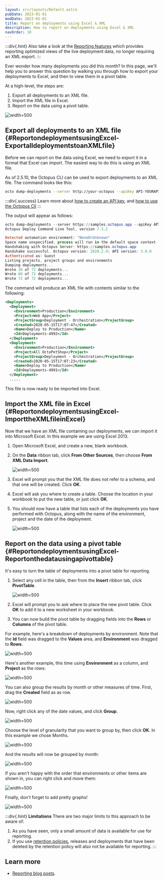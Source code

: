 ```yaml
---
layout: src/layouts/Default.astro
pubDate: 2023-01-01
modDate: 2023-01-01
title: Report on deployments using Excel & XML
description: How to report on deployments using Excel & XML
navOrder: 10
---
```


:::div{.hint}
Also take a look at the [Reporting features](/docs/administration/reporting) which provides reporting optimized views of the live deployment data, no longer requiring an XML export.
:::

Ever wonder how many deployments you did this month? In this page, we'll help you to answer this question by walking you through how to export your deployments to Excel, and then to view them in a pivot table.

At a high-level, the steps are:

1. Export all deployments to an XML file.
2. Import the XML file in Excel.
3. Report on the data using a pivot table.

![](/docs/administration/reporting/images/3278122.png "width=500")

## Export all deployments to an XML file {#ReportondeploymentsusingExcel-ExportalldeploymentstoanXMLfile}

Before we can report on the data using Excel, we need to export it in a format that Excel can import. The easiest way to do this is using an XML file.

As of 2.5.10, the Octopus CLI can be used to export deployments to an XML file. The command looks like this:

```bash
octo dump-deployments --server http://your-octopus --apiKey API-YOURAPIKEY1234 --filePath=Deployments.xml
```

:::div{.success}
Learn more about [how to create an API key](/docs/octopus-rest-api/how-to-create-an-api-key/), and [how to use the Octopus Cli](/docs/octopus-rest-api/octopus-cli)
:::

The output will appear as follows:

```powershell
octo dump-deployments --server https://samples.octopus.app --apiKey API-GUEST --filepath C:\Development\Deployments.xml
Octopus Deploy Command Line Tool, version 7.3.2

Detected automation environment: "NoneOrUnknown"
Space name unspecified, process will run in the default space context
Handshaking with Octopus Server: https://samples.octopus.app
Handshake successful. Octopus version: 2020.2.9; API version: 3.0.0
Authenticated as: Guest
Listing projects, project groups and environments
Dumping deployments...
Wrote 30 of 72 deployments...
Wrote 60 of 72 deployments...
Wrote 72 of 72 deployments...
```

The command will produce an XML file with contents similar to the following:

```xml
<Deployments>
  <Deployment>
    <Environment>Production</Environment>
    <Project>Web App</Project>
    <ProjectGroup>Deployment - Orchestration</ProjectGroup>
    <Created>2020-05-15T17:07:47</Created>
    <Name>Deploy to Production</Name>
    <Id>Deployments-4992</Id>
  </Deployment>
  <Deployment>
    <Environment>Production</Environment>
    <Project>All OctoPetShop</Project>
    <ProjectGroup>Deployment - Orchestration</ProjectGroup>
    <Created>2020-05-15T17:07:23</Created>
    <Name>Deploy to Production</Name>
    <Id>Deployments-4991</Id>
  </Deployment>
  .....
```

This file is now ready to be imported into Excel.

## Import the XML file in Excel {#ReportondeploymentsusingExcel-ImporttheXMLfileinExcel}

Now that we have an XML file containing our deployments, we can import it into Microsoft Excel. In this example we are using Excel 2013.

1. Open Microsoft Excel, and create a new, blank workbook.
2. On the **Data** ribbon tab, click **From Other Sources**, then choose **From XML Data Import**. 

   ![](/docs/administration/reporting/images/3278132.png "width=500")
3. Excel will prompt you that the XML file does not refer to a schema, and that one will be created. Click **OK**.
4. Excel will ask you where to create a table. Choose the location in your workbook to put the new table, or just click **OK**.
5. You should now have a table that lists each of the deployments you have performed with Octopus, along with the name of the environment, project and the date of the deployment. 

   ![](/docs/administration/reporting/images/3278131.png "width=500")

## Report on the data using a pivot table {#ReportondeploymentsusingExcel-Reportonthedatausingapivottable}

It's easy to turn the table of deployments into a pivot table for reporting.

1. Select any cell in the table, then from the **Insert** ribbon tab, click **PivotTable**. 

   ![](/docs/administration/reporting/images/3278130.png "width=500")

2. Excel will prompt you to ask where to place the new pivot table. Click **OK** to add it to a new worksheet in your workbook.
3. You can now build the pivot table by dragging fields into the **Rows** or **Columns** of the pivot table.

For example, here's a breakdown of deployments by environment. Note that the **Id** field was dragged to the **Values** area, and **Environment** was dragged to **Rows**.

![](/docs/administration/reporting/images/3278129.png "width=500")

Here's another example, this time using **Environment** as a column, and **Project** as the rows:

![](/docs/administration/reporting/images/3278128.png "width=500")

You can also group the results by month or other measures of time. First, drag the **Created** field as as row.

![](/docs/administration/reporting/images/3278127.png "width=500")

Now, right click any of the date values, and click **Group**.

![](/docs/administration/reporting/images/3278126.png "width=500")

Choose the level of granularity that you want to group by, then click **OK**. In this example we chose Months.

![](/docs/administration/reporting/images/3278125.png "width=500")

And the results will now be grouped by month:

![](/docs/administration/reporting/images/3278124.png "width=500")

If you aren't happy with the order that environments or other items are shown in, you can right click and move them:

![](/docs/administration/reporting/images/3278123.png "width=500")

Finally, don't forget to add pretty graphs!

![](/docs/administration/reporting/images/3278122.png "width=500")

:::div{.hint}
**Limitations**
There are two major limits to this approach to be aware of:

1. As you have seen, only a small amount of data is available for use for reporting.
2. If you use [retention policies](/docs/administration/retention-policies), releases and deployments that have been deleted by the retention policy will also not be available for reporting.
:::

## Learn more

- [Reporting blog posts](https://octopus.com/blog/tag/reporting).
